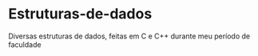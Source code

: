 # Estruturas-de-dados
Diversas estruturas de dados, feitas em C e C++ durante meu período de faculdade
